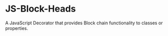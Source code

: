 # JS-Block-Heads
A JavaScript Decorator that provides Block chain functionality to classes or properties. 

